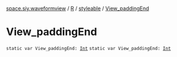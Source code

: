 [space.siy.waveformview](../../index.md) / [R](../index.md) / [styleable](index.md) / [View_paddingEnd](./-view_padding-end.md)

# View_paddingEnd

`static var View_paddingEnd: `[`Int`](https://kotlinlang.org/api/latest/jvm/stdlib/kotlin/-int/index.html)
`static var View_paddingEnd: `[`Int`](https://kotlinlang.org/api/latest/jvm/stdlib/kotlin/-int/index.html)